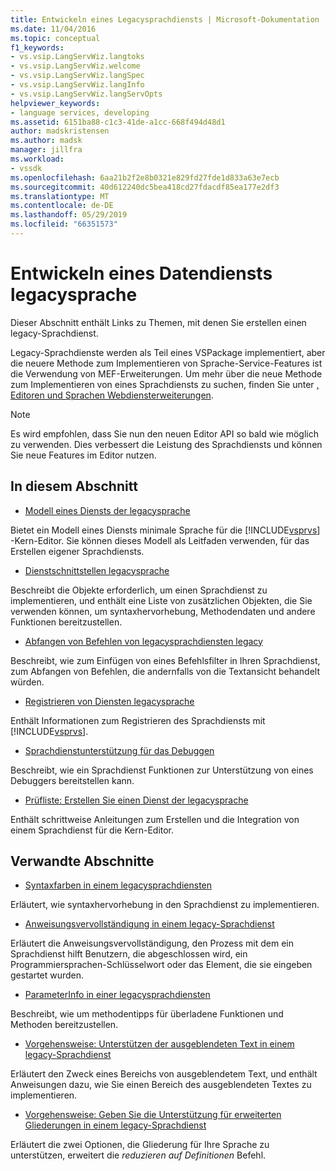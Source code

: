 ```yaml
---
title: Entwickeln eines Legacysprachdiensts | Microsoft-Dokumentation
ms.date: 11/04/2016
ms.topic: conceptual
f1_keywords:
- vs.vsip.LangServWiz.langtoks
- vs.vsip.LangServWiz.welcome
- vs.vsip.LangServWiz.langSpec
- vs.vsip.LangServWiz.langInfo
- vs.vsip.LangServWiz.langServOpts
helpviewer_keywords:
- language services, developing
ms.assetid: 6151ba88-c1c3-41de-a1cc-668f494d48d1
author: madskristensen
ms.author: madsk
manager: jillfra
ms.workload:
- vssdk
ms.openlocfilehash: 6aa21b2f2e8b0321e829fd27fde1d833a63e7ecb
ms.sourcegitcommit: 40d612240dc5bea418cd27fdacdf85ea177e2df3
ms.translationtype: MT
ms.contentlocale: de-DE
ms.lasthandoff: 05/29/2019
ms.locfileid: "66351573"
---
```

# <a name="develop-a-legacy-language-service"></a>Entwickeln eines Datendiensts legacysprache
Dieser Abschnitt enthält Links zu Themen, mit denen Sie erstellen einen legacy-Sprachdienst.

 Legacy-Sprachdienste werden als Teil eines VSPackage implementiert, aber die neuere Methode zum Implementieren von Sprache-Service-Features ist die Verwendung von MEF-Erweiterungen. Um mehr über die neue Methode zum Implementieren von eines Sprachdiensts zu suchen, finden Sie unter [, Editoren und Sprachen Webdiensterweiterungen](../../extensibility/editor-and-language-service-extensions.md).

> [!NOTE]
> Es wird empfohlen, dass Sie nun den neuen Editor API so bald wie möglich zu verwenden. Dies verbessert die Leistung des Sprachdiensts und können Sie neue Features im Editor nutzen.

## <a name="in-this-section"></a>In diesem Abschnitt
- [Modell eines Diensts der legacysprache](../../extensibility/internals/model-of-a-legacy-language-service.md)

 Bietet ein Modell eines Diensts minimale Sprache für die [!INCLUDE[vsprvs](../../code-quality/includes/vsprvs_md.md)] -Kern-Editor. Sie können dieses Modell als Leitfaden verwenden, für das Erstellen eigener Sprachdiensts.

- [Dienstschnittstellen legacysprache](../../extensibility/internals/legacy-language-service-interfaces.md)

 Beschreibt die Objekte erforderlich, um einen Sprachdienst zu implementieren, und enthält eine Liste von zusätzlichen Objekten, die Sie verwenden können, um syntaxhervorhebung, Methodendaten und andere Funktionen bereitzustellen.

- [Abfangen von Befehlen von legacysprachdiensten legacy](../../extensibility/internals/intercepting-legacy-language-service-commands.md)

 Beschreibt, wie zum Einfügen von eines Befehlsfilter in Ihren Sprachdienst, zum Abfangen von Befehlen, die andernfalls von die Textansicht behandelt würden.

- [Registrieren von Diensten legacysprache](../../extensibility/internals/registering-a-legacy-language-service2.md)

 Enthält Informationen zum Registrieren des Sprachdiensts mit [!INCLUDE[vsprvs](../../code-quality/includes/vsprvs_md.md)].

- [Sprachdienstunterstützung für das Debuggen](../../extensibility/internals/language-service-support-for-debugging.md)

 Beschreibt, wie ein Sprachdienst Funktionen zur Unterstützung von eines Debuggers bereitstellen kann.

- [Prüfliste: Erstellen Sie einen Dienst der legacysprache](../../extensibility/internals/checklist-creating-a-legacy-language-service.md)

 Enthält schrittweise Anleitungen zum Erstellen und die Integration von einem Sprachdienst für die Kern-Editor.

## <a name="related-sections"></a>Verwandte Abschnitte
- [Syntaxfarben in einem legacysprachdiensten](../../extensibility/internals/syntax-coloring-in-a-legacy-language-service.md)

 Erläutert, wie syntaxhervorhebung in den Sprachdienst zu implementieren.

- [Anweisungsvervollständigung in einem legacy-Sprachdienst](../../extensibility/internals/statement-completion-in-a-legacy-language-service.md)

 Erläutert die Anweisungsvervollständigung, den Prozess mit dem ein Sprachdienst hilft Benutzern, die abgeschlossen wird, ein Programmiersprachen-Schlüsselwort oder das Element, die sie eingeben gestartet wurden.

- [ParameterInfo in einer legacysprachdiensten](../../extensibility/internals/parameter-info-in-a-legacy-language-service1.md)

 Beschreibt, wie um methodentipps für überladene Funktionen und Methoden bereitzustellen.

- [Vorgehensweise: Unterstützen der ausgeblendeten Text in einem legacy-Sprachdienst](../../extensibility/internals/how-to-provide-hidden-text-support-in-a-legacy-language-service.md)

 Erläutert den Zweck eines Bereichs von ausgeblendetem Text, und enthält Anweisungen dazu, wie Sie einen Bereich des ausgeblendeten Textes zu implementieren.

- [Vorgehensweise: Geben Sie die Unterstützung für erweiterten Gliederungen in einem legacy-Sprachdienst](../../extensibility/internals/how-to-provide-expanded-outlining-support-in-a-legacy-language-service.md)

 Erläutert die zwei Optionen, die Gliederung für Ihre Sprache zu unterstützen, erweitert die *reduzieren auf Definitionen* Befehl.